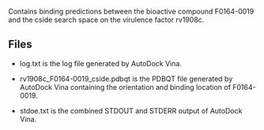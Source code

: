 Contains binding predictions between the bioactive compound F0164-0019 and the cside search space on the virulence factor rv1908c.

## Files

- log.txt is the log file generated by AutoDock Vina.

- rv1908c_F0164-0019_cside.pdbqt is the PDBQT file generated by AutoDock Vina containing the orientation and binding location of F0164-0019.

- stdoe.txt is the combined STDOUT and STDERR output of AutoDock Vina.

